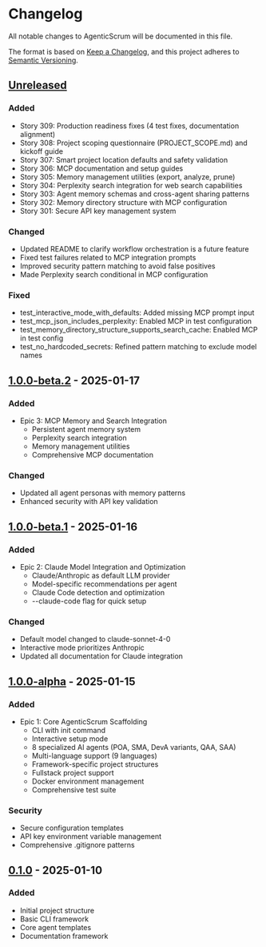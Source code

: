 # Changelog

All notable changes to AgenticScrum will be documented in this file.

The format is based on [Keep a Changelog](https://keepachangelog.com/en/1.0.0/),
and this project adheres to [Semantic Versioning](https://semver.org/spec/v2.0.0.html).

## [Unreleased]

### Added
- Story 309: Production readiness fixes (4 test fixes, documentation alignment)
- Story 308: Project scoping questionnaire (PROJECT_SCOPE.md) and kickoff guide
- Story 307: Smart project location defaults and safety validation
- Story 306: MCP documentation and setup guides
- Story 305: Memory management utilities (export, analyze, prune)
- Story 304: Perplexity search integration for web search capabilities
- Story 303: Agent memory schemas and cross-agent sharing patterns
- Story 302: Memory directory structure with MCP configuration
- Story 301: Secure API key management system

### Changed
- Updated README to clarify workflow orchestration is a future feature
- Fixed test failures related to MCP integration prompts
- Improved security pattern matching to avoid false positives
- Made Perplexity search conditional in MCP configuration

### Fixed
- test_interactive_mode_with_defaults: Added missing MCP prompt input
- test_mcp_json_includes_perplexity: Enabled MCP in test configuration
- test_memory_directory_structure_supports_search_cache: Enabled MCP in test config
- test_no_hardcoded_secrets: Refined pattern matching to exclude model names

## [1.0.0-beta.2] - 2025-01-17

### Added
- Epic 3: MCP Memory and Search Integration
  - Persistent agent memory system
  - Perplexity search integration
  - Memory management utilities
  - Comprehensive MCP documentation

### Changed
- Updated all agent personas with memory patterns
- Enhanced security with API key validation

## [1.0.0-beta.1] - 2025-01-16

### Added
- Epic 2: Claude Model Integration and Optimization
  - Claude/Anthropic as default LLM provider
  - Model-specific recommendations per agent
  - Claude Code detection and optimization
  - --claude-code flag for quick setup

### Changed
- Default model changed to claude-sonnet-4-0
- Interactive mode prioritizes Anthropic
- Updated all documentation for Claude integration

## [1.0.0-alpha] - 2025-01-15

### Added
- Epic 1: Core AgenticScrum Scaffolding
  - CLI with init command
  - Interactive setup mode
  - 8 specialized AI agents (POA, SMA, DevA variants, QAA, SAA)
  - Multi-language support (9 languages)
  - Framework-specific project structures
  - Fullstack project support
  - Docker environment management
  - Comprehensive test suite

### Security
- Secure configuration templates
- API key environment variable management
- Comprehensive .gitignore patterns

## [0.1.0] - 2025-01-10

### Added
- Initial project structure
- Basic CLI framework
- Core agent templates
- Documentation framework

[Unreleased]: https://github.com/safer-strategy/AgenticScrum/compare/v1.0.0-beta.2...HEAD
[1.0.0-beta.2]: https://github.com/safer-strategy/AgenticScrum/compare/v1.0.0-beta.1...v1.0.0-beta.2
[1.0.0-beta.1]: https://github.com/safer-strategy/AgenticScrum/compare/v1.0.0-alpha...v1.0.0-beta.1
[1.0.0-alpha]: https://github.com/safer-strategy/AgenticScrum/compare/v0.1.0...v1.0.0-alpha
[0.1.0]: https://github.com/safer-strategy/AgenticScrum/releases/tag/v0.1.0